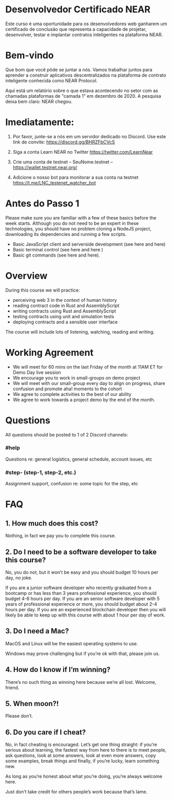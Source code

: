 # Desenvolvedor Certificado NEAR
Este curso é uma oportunidade para os desenvolvedores web ganharem um certificado de conclusão que representa a capacidade de projetar, desenvolver, testar e implantar contratos inteligentes na plataforma NEAR.

# Bem-vindo
Que bom que você pôde se juntar a nós. Vamos trabalhar juntos para aprender a construir aplicativos descentralizados na plataforma de contrato inteligente conhecida como NEAR Protocol.

Aqui está um relatório sobre o que estava acontecendo no setor com as chamadas plataformas de "camada 1" em dezembro de 2020. A pesquisa deixa bem claro: NEAR chegou.

# Imediatamente:

1. Por favor, junte-se a nós em um servidor dedicado no Discord. Use este link de convite: https://discord.gg/BHRZFbCVcS

2. Siga a conta Learn NEAR no Twitter https://twitter.com/LearnNear

3. Crie uma conta de testnet – SeuNome.testnet – https://wallet.testnet.near.org/

4. Adicione o nosso bot para monitorar a sua conta na testnet https://t.me/LNC_testenet_watcher_bot

# Antes do Passo 1
Please make sure you are familiar with a few of these basics before the week starts. Although you do not need to be an expert in these technologies, you should have no problem cloning a NodeJS project, downloading its dependencies and running a few scripts.

* Basic JavaScript client and serverside development (see here and here)
* Basic terminal control (see here and here )
* Basic git commands (see here and here).

# Overview

During this course we will practice:

* perceiving web 3 in the context of human history
* reading contract code in Rust and AssemblyScript
* writing contracts using Rust and AssemblyScript
* testing contracts using unit and simulation tests
* deploying contracts and a sensible user interface

The course will include lots of listening, watching, reading and writing.

# Working Agreement
* We will meet for 60 mins on the last Friday of the month at 11AM ET for Demo Day live session
* We encourage you to work in small-groups on demo project
* We will meet with our small-group every day to align on progress, share confusion and promote aha! moments to the cohort
* We agree to complete activities to the best of our ability
* We agree to work towards a project demo by the end of the month.

# Questions
All questions should be posted to 1 of 2 Discord channels:

### #help
Questions re: general logistics, general schedule, account issues, etc

### #step- (step-1, step-2, etc.)
Assignment support, confusion re: some topic for the step, etc

# FAQ
## 1. How much does this cost?
Nothing, in fact we pay you to complete this course.

## 2. Do I need to be a software developer to take this course?
No, you do not, but it won’t be easy and you should budget 10 hours per day, no joke.

If you are a junior software developer who recently graduated from a bootcamp or has less than 3 years professional experience, you should budget 4-6 hours per day. If you are an senior software developer with 5 years of professional experience or more, you should budget about 2-4 hours per day. If you are an experienced blockchain developer then you will likely be able to keep up with this course with about 1 hour per day of work.

## 3. Do I need a Mac?
MacOS and Linux will be the easiest operating systems to use.

Windows may prove challenging but if you’re ok with that, please join us.

## 4. How do I know if I’m winning?
There’s no such thing as winning here because we’re all lost. Welcome, friend.

## 5. When moon?!
Please don’t.

## 6. Do you care if I cheat?
No, in fact cheating is encouraged. Let’s get one thing straight: if you’re serious about learning, the fastest way from here to there is to meet people, ask questions, look at some answers, look at even more answers, copy some examples, break things and finally, if you’re lucky, learn something new.

As long as you’re honest about what you’re doing, you’re always welcome here.

Just don’t take credit for others people’s work because that’s lame.
